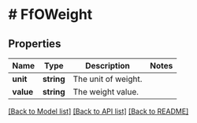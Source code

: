# # FfOWeight

## Properties

Name | Type | Description | Notes
------------ | ------------- | ------------- | -------------
**unit** | **string** | The unit of weight. |
**value** | **string** | The weight value. |

[[Back to Model list]](../../README.md#models) [[Back to API list]](../../README.md#endpoints) [[Back to README]](../../README.md)
